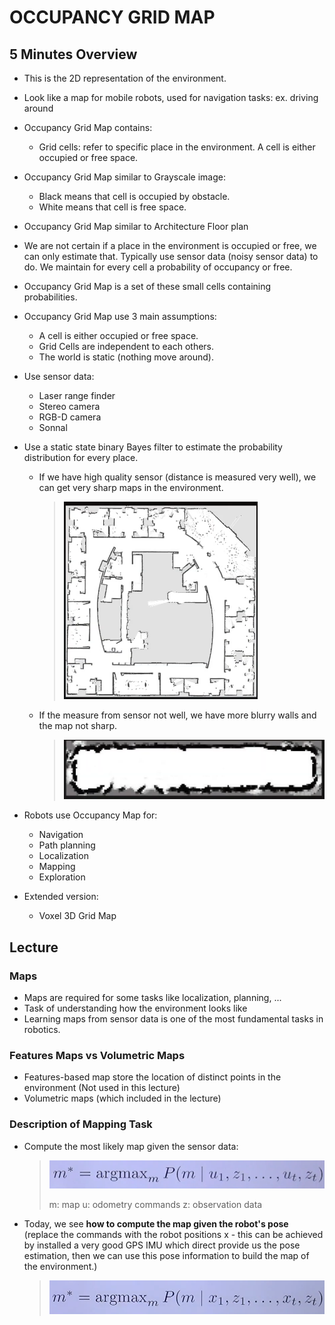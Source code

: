 # OCCUPANCY GRID MAP 

## 5 Minutes Overview
* This is the 2D representation of the environment.
* Look like a map for mobile robots, used for navigation tasks: ex. driving around
* Occupancy Grid Map contains:
  * Grid cells: refer to specific place in the environment. A cell is either occupied or free space. 
* Occupancy Grid Map similar to Grayscale image:
  * Black means that cell is occupied by obstacle. 
  * White means that cell is free space.
* Occupancy Grid Map similar to Architecture Floor plan
* We are not certain if a place in the environment is occupied or free, we can only estimate that. Typically use sensor data
  (noisy sensor data) to do. We maintain for every cell a probability of occupancy or free.
* Occupancy Grid Map is a set of these small cells containing probabilities. 
* Occupancy Grid Map use 3 main assumptions: 
  * A cell is either occupied or free space.
  * Grid Cells are independent to each others.
  * The world is static (nothing move around).
* Use sensor data: 
  * Laser range finder
  * Stereo camera
  * RGB-D camera
  * Sonnal

* Use a static state binary Bayes filter to estimate the probability distribution for every place. 
  * If we have high quality sensor 
  (distance is measured very well), we can get very sharp maps in the environment.
     > ![img.png](img.png)
  * If the measure from sensor not well, we have more blurry walls and the map not sharp.
     > ![img_1.png](img_1.png)

* Robots use Occupancy Map for:
  * Navigation
  * Path planning 
  * Localization
  * Mapping 
  * Exploration

* Extended version:
  * Voxel 3D Grid Map 

## Lecture 

### Maps 
* Maps are required for some tasks like localization, planning, ... 
* Task of understanding how the environment looks like 
* Learning maps from sensor data is one of the most fundamental tasks in robotics. 

### Features Maps vs Volumetric Maps

* Features-based map store the location of distinct points in the environment (Not used in this lecture)
* Volumetric maps (which included in the lecture)

### Description of Mapping Task 
* Compute the most likely map given the sensor data:
  > ![img_2.png](img_2.png)
  > 
  > m: map 
  > u: odometry commands
  > z: observation data 

* Today, we see **how to compute the map given the robot's pose** (replace the commands with the robot positions x - this can be achieved by 
installed a very good GPS IMU which direct provide us the pose estimation, then we can use this pose information to build the map of the environment.)
  > ![img_3.png](img_3.png)


